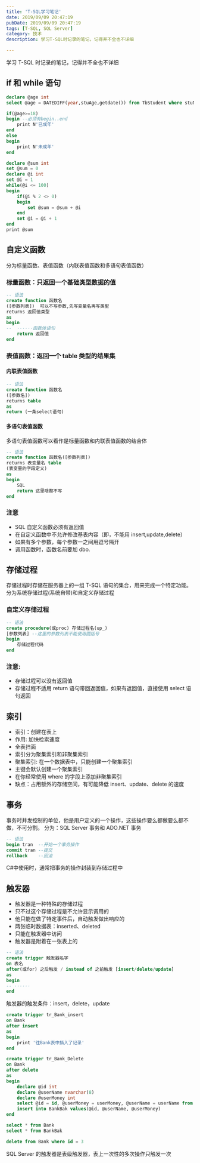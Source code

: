 ```yaml
---
title: 'T-SQL学习笔记'
date: 2019/09/09 20:47:19
pubDate: 2019/09/09 20:47:19
tags: [T-SQL, SQL Server]
category: 技术
description: 学习T-SQL时记录的笔记，记得并不全也不详细

---
```


学习 T-SQL 时记录的笔记，记得并不全也不详细

## if 和 while 语句

```sql
declare @age int
select @age = DATEDIFF(year,stuAge,getdate()) from TbStudent where stuName = '孙悟空'

if(@age>=18)
begin --必须有begin..end
	print N'已成年'
end
else
begin
	print N'未成年'
end
```

```sql
declare @sum int
set @sum = 0
declare @i int
set @i = 1
while(@i <= 100)
begin
	if(@i % 2 <> 0)
	begin
		set @sum = @sum + @i
	end
	set @i = @i + 1
end
print @sum
```

## 自定义函数

分为标量函数、表值函数（内联表值函数和多语句表值函数）

### 标量函数：只返回一个基础类型数据的值

```sql
-- 语法
create function 函数名
([参数列表])  可以不写参数,先写变量名再写类型
returns 返回值类型
as
begin
--	······函数体语句
	return 返回值
end
```

### 表值函数：返回一个 table 类型的结果集

#### 内联表值函数

```sql
-- 语法
create function 函数名
([参数名])
returns table
as
return (一条select语句)
```

#### 多语句表值函数

多语句表值函数可以看作是标量函数和内联表值函数的结合体

```sql
-- 语法
create function 函数名([参数列表])
returns 表变量名 table
(表变量的字段定义)
as
begin
	SQL
	return 这里啥都不写
end
```

### 注意

- SQL 自定义函数必须有返回值
- 在自定义函数中不允许修改基表内容（即，不能用 insert,update,delete）
- 如果有多个参数，每个参数一之间用逗号隔开
- 调用函数时，函数名前要加 dbo.

## 存储过程

存储过程时存储在服务器上的一组 T-SQL 语句的集合，用来完成一个特定功能。
分为系统存储过程(系统自带)和自定义存储过程

### 自定义存储过程

```sql
-- 语法
create procedure(或proc) 存储过程名(up_)
[参数列表] --这里的参数列表不能使用圆括号
begin
	存储过程代码
end
```

### 注意:

- 存储过程可以没有返回值
- 存储过程不适用 return 语句带回返回值，如果有返回值，直接使用 select 语句返回

## 索引

- 索引：创建在表上
- 作用: 加快检索速度
- 全表扫面
- 索引分为聚集索引和非聚集索引
- 聚集索引: 在一个数据表中，只能创建一个聚集索引
- 主键会默认创建一个聚集索引
- 在你经常使用 where 的字段上添加非聚集索引
- 缺点：占用额外的存储空间，有可能降低 insert、update、delete 的速度

## 事务

事务时并发控制的单位，他是用户定义的一个操作，这些操作要么都做要么都不做，不可分割。
分为：SQL Server 事务和 ADO.NET 事务

```sql
-- 语法
begin tran  --开始一个事务操作
commit tran --提交
rollback    --回滚
```

C#中使用时，通常把事务的操作封装到存储过程中

## 触发器

- 触发器是一种特殊的存储过程
- 只不过这个存储过程是不允许显示调用的
- 他只能在做了特定事件后，自动触发做出响应的
- 两张临时数据表：inserted、deleted
- 只能在触发器中访问
- 触发器是附着在一张表上的

```sql
-- 语法
create trigger 触发器名字
on 表名
after(或for) 之后触发 / instead of 之前触发 [insert/delete/update]
as
begin
-- ······
end
```

触发器的触发条件：insert，delete，update

```sql
create trigger tr_Bank_insert
on Bank
after insert
as
begin
	print '往Bank表中插入了记录'
end

create trigger tr_Bank_Delete
on Bank
after delete
as
begin
	declare @id int
	declare @userName nvarchar(8)
	declare @userMoney int
	select @id = id, @userMoney = userMoney, @userName = userName from deleted
	insert into BankBak values(@id, @userName, @userMoney)
end

select * from Bank
select * from BankBak

delete from Bank where id = 3
```

SQL Server 的触发器是表级触发器，表上一次性的多次操作只触发一次
